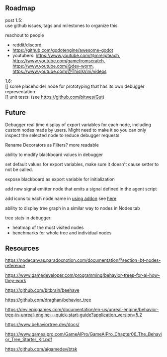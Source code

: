## Roadmap
post 1.5:\
use github issues, tags and milestones to organize this

reachout to people
- reddit/discord
- https://github.com/godotengine/awesome-godot
- youtubers: https://www.youtube.com/@mrelipteach, https://www.youtube.com/gamefromscratch, https://www.youtube.com/@dev-worm, https://www.youtube.com/@ThisIsVini/videos

1.6:\
[] some placeholder node for prototyping that has its own debugger representation\
[] unit tests: (see https://github.com/bitwes/Gut)

## Future
Debugger real time display of export variables for each node, including custom nodes made by users. Might need to make it so you can only inspect the selected node to reduce debugger requests

Rename Decorators as Filters? more readable

ability to modify blackboard values in debugger

set default values for export variables, make sure it doesn't cause setter to not be called.

expose blackboard as export variable for initialization

add new signal emitter node that emits a signal defined in the agent script

add icons to each node name in [using addon](./(2)%20using%20addon.md) see [here](https://stackoverflow.com/questions/255170/markdown-and-image-alignment)

ability to display tree graph in a similar way to nodes in Nodes tab

tree stats in debugger:
- heatmap of the most visited nodes
- benchmarks for whole tree and individual nodes

## Resources
https://nodecanvas.paradoxnotion.com/documentation/?section=bt-nodes-reference

https://www.gamedeveloper.com/programming/behavior-trees-for-ai-how-they-work

https://github.com/bitbrain/beehave

https://github.com/draghan/behavior_tree

https://dev.epicgames.com/documentation/en-us/unreal-engine/behavior-tree-in-unreal-engine---quick-start-guide?application_version=5.2

https://www.behaviortree.dev/docs/

https://www.gameaipro.com/GameAIPro/GameAIPro_Chapter06_The_Behavior_Tree_Starter_Kit.pdf

https://github.com/aigamedev/btsk